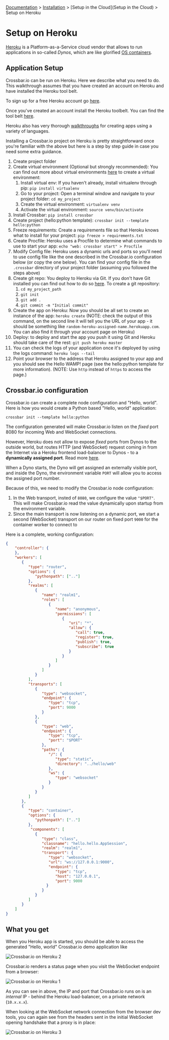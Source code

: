 [Documentation](.) > [Installation](Installation) > [Setup in the Cloud](Setup in the Cloud) > Setup on Heroku

# Setup on Heroku

[Heroku](https://www.heroku.com/) is a Platform-as-a-Service cloud vendor that allows to run applications in so-called *Dynos*, which are like glorified [OS containers](http://en.wikipedia.org/wiki/Operating_system%E2%80%93level_virtualization).

## Application Setup

Crossbar.io can be run on Heroku. Here we describe what you need to do.
This walkthrough assumes that you have created an account on Heroku and have installed the Heroku tool belt.

To sign up for a free Heroku account go [here](https://signup.heroku.com/).

Once you've created an account install the Heroku toolbelt. You can find the tool belt [here](https://toolbelt.heroku.com/).

Heroku also has very thorough [walkthroughs](https://devcenter.heroku.com/start) for creating apps using a variety of languages.

Installing a Crossbar.io project on Heroku is pretty straightforward once you're familiar with the above but here is a step by step guide in case you need some extra guidance.

1. Create project folder
2. Create virtual environment (Optional but strongly recommended): You can find out more about virtual environments [here](http://docs.python-guide.org/en/latest/dev/virtualenvs/) to create a virtual environment:
	1. Install virtual env: If you haven't already, install virtualenv through pip: `pip install virtualenv`
	2. Go to your project: Open a terminal window and navigate to your project folder: `cd my_project`
	3. Create the virtual environment: `virtualenv venv`
	4. Activate the virtual environment: `source venv/bin/activate`
3. Install Crossbar: `pip install crossbar`
4. Create project (hello:python template): `crossbar init --template hello:python`
6. Freeze requirements: Create a requirements file  so that Heroku knows what to install for your project: `pip freeze > requirements.txt`
7. Create Procfile: Heroku uses a Procfile to determine what commands to use to start your app: `echo "web: crossbar start" > Procfile`
9. Modify Config file: Heroku uses a dynamic urls and ports so you'll need to use config file like the one described in the Crossbar.io configuration below (or copy the one below). You can find your config file in the `.crossbar` directory of your project folder (assuming you followed the steps above)
10. Create git repo: You deploy to Heroku via Git. If you don't have Git installed you can find out how to do so [here](http://git-scm.com/book/en/v2/Getting-Started-Installing-Git). To create a git repository:
	1. `cd my_project_path`
	2. `git init`
	3. `git add .`
	4. `git commit -m "Initial commit"`
11. Create the app on Heroku: Now you should be all set to create an instance of the app: `heroku create` (NOTE: check the output of this command, on the second line it will tell you the URL of your app - it should be something like `random-heroku-assigned-name.herokuapp.com`. You can also find it through your account page on Heroku)
12. Deploy: to deploy and start the app you push it using Git and Heroku should take care of the rest: `git push heroku master`
13. You can check the logs of your application once it's deployed by using the logs command: `heroku logs --tail`
14. Point your browser to the address that Heroku assigned to your app and you should see the Hello WAMP! page (see the hello:python template for more information). (NOTE: Use `http` instead of `https` to access the page.)

## Crossbar.io configuration

Crossbar.io can create a complete node configuration and "Hello, world". Here is how you would create a Python based "Hello, world" application:

    crossbar init --template hello:python

The configuration generated will make Crossbar.io listen on the *fixed* port 8080 for incoming Web and WebSocket connections.

However, Heroku does not allow to expose *fixed* ports from Dynos to the outside world, but routes HTTP (and WebSocket) request coming in from the Internet via a Heroku frontend load-balancer to Dynos - to a **dynamically assigned port**. Read more [here](https://devcenter.heroku.com/articles/http-routing).

When a Dyno starts, the Dyno will get assigned an externally visible port, and inside the Dyno, the environment variable `PORT` will allow you to access the assigned port number.

Because of this, we need to modify the Crossbar.io node configuration:

1. In the Web transport, insted of `8080`, we configure the value `"$PORT"`. This will make Crossbar.io read the value dynamically upon startup from the environment variable.
2. Since the main transport is now listening on a dynamic port, we start a second (WebSocket) transport on our router on fixed port `9000` for the container worker to connect to

Here is a complete, working configuration:

```json
{
    "controller": {
    },
    "workers": [
       {
          "type": "router",
          "options": {
             "pythonpath": [".."]
          },
          "realms": [
             {
                "name": "realm1",
                "roles": [
                   {
                      "name": "anonymous",
                      "permissions": [
                         {
                            "uri": "*",
                            "allow": {
                               "call": true,
                               "register": true,
                               "publish": true,
                               "subscribe": true
                            }
                         }
                      ]
                   }
                ]
             }
          ],
          "transports": [
             {
                "type": "websocket",
                "endpoint": {
                   "type": "tcp",
                   "port": 9000
                }
             },
             {
                "type": "web",
                "endpoint": {
                   "type": "tcp",
                   "port": "$PORT"
                },
                "paths": {
                   "/": {
                      "type": "static",
                      "directory": "../hello/web"
                   },
                   "ws": {
                      "type": "websocket"
                   }
                }
             }
          ]
       },
       {
          "type": "container",
          "options": {
             "pythonpath": [".."]
          },
           "components": [
             {
                "type": "class",
                "classname": "hello.hello.AppSession",
                "realm": "realm1",
                "transport": {
                   "type": "websocket",
                   "url": "ws://127.0.0.1:9000",
                   "endpoint": {
                      "type": "tcp",
                      "host": "127.0.0.1",
                      "port": 9000
                  }
                }
             }
          ]
       }
    ]
}
```

## What you get

When you Heroku app is started, you should be able to access the generated "Hello, world" Crossbar.io demo application like

![Crossbar.io on Heroku 2](/static/img/docs/heroku2.png)

Crossbar.io renders a status page when you visit the WebSocket endpoint from a browser:

![Crossbar.io on Heroku 1](/static/img/docs/heroku1.png)

As you can see in above, the IP and port that Crossbar.io runs on is an *internal* IP - behind the Heroku load-balancer, on a private network (`10.x.x.x`).

When looking at the WebSocket network connection from the browser dev tools, you can again see from the headers sent in the initial WebSocket opening handshake that a proxy is in place:

![Crossbar.io on Heroku 3](/static/img/docs/heroku3.png)
